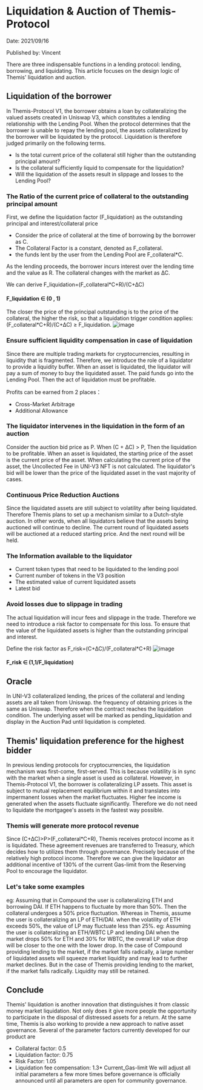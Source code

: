 # Liquidation & Auction of Themis-Protocol
Date: 2021/09/16

Published by: Vincent

There are three indispensable functions in a lending protocol: lending, borrowing, and liquidating. This article focuses on the design logic of Themis' liquidation and auction.
## Liquidation of the borrower
In Themis-Protocol V1, the borrower obtains a loan by collateralizing the valued assets created in Uniswap V3, which constitutes a lending relationship with the Lending Pool. When the protocol determines that the borrower is unable to repay the lending pool, the assets collateralized by the borrower will be liquidated by the protocol. Liquidation is therefore judged primarily on the following terms.
- Is the total current price of the collateral still higher than the outstanding principal amount?
- Is the collateral sufficiently liquid to compensate for the liquidation?
- Will the liquidation of the assets result in slippage and losses to the Lending Pool?
### The Ratio of the current price of collateral to the outstanding principal amount
First, we define the liquidation factor (F_liquidation) as the outstanding principal and interest/collateral price
- Consider the price of collateral at the time of borrowing by the borrower as C.
- The Collateral Factor is a constant, denoted as F_collateral.
- the funds lent by the user from the Lending Pool are F_collateral*C.

As the lending proceeds, the borrower incurs interest over the lending time and the value as R. The collateral changes with the market as ∆C.

We can derive F_liquidation=(F_collateral*C+R)/(C+∆C)

#### F_liquidation ∈ (0 , 1)
The closer the price of the principal outstanding is to the price of the collateral, the higher the risk, so that a liquidation trigger condition applies: (F_collateral*C+R)/(C+∆C) ≥ F_liquidation.
![image](https://user-images.githubusercontent.com/75613147/133575737-ef5419c9-558e-4294-b9ee-0fdaa6c85533.png)
### Ensure sufficient liquidity compensation in case of liquidation
Since there are multiple trading markets for cryptocurrencies, resulting in liquidity that is fragmented. Therefore, we introduce the role of a liquidator to provide a liquidity buffer. When an asset is liquidated, the liquidator will pay a sum of money to buy the liquidated asset. The paid funds go into the Lending Pool. Then the act of liquidation must be profitable.

Profits can be earned from 2 places：
- Cross-Market Arbitrage
- Additional Allowance
### The liquidator intervenes in the liquidation in the form of an auction
Consider the auction bid price as P. When (C + ∆C) > P, Then the liquidation to be profitable. When an asset is liquidated, the starting price of the asset is the current price of the asset. When calculating the current price of the asset, the Uncollected Fee in UNI-V3 NFT is not calculated. The liquidator's bid will be lower than the price of the liquidated asset in the vast majority of cases.
### Continuous Price Reduction Auctions
Since the liquidated assets are still subject to volatility after being liquidated. Therefore Themis plans to set up a mechanism similar to a Dutch-style auction. In other words, when all liquidators believe that the assets being auctioned will continue to decline. The current round of liquidated assets will be auctioned at a reduced starting price. And the next round will be held.
### The Information available to the liquidator
- Current token types that need to be liquidated to the lending pool
- Current number of tokens in the V3 position
- The estimated value of current liquidated assets
- Latest bid
### Avoid losses due to slippage in trading
The actual liquidation will incur fees and slippage in the trade. Therefore we need to introduce a risk factor to compensate for this loss. To ensure that the value of the liquidated assets is higher than the outstanding principal and interest. 

Define the risk factor as F_risk=(C+∆C)/(F_collateral*C+R)
![image](https://user-images.githubusercontent.com/75613147/133576407-19b42464-1430-44dd-a8e3-c9f0acbef335.png)
#### F_risk ∈ (1,1/F_liquidation)
## Oracle
In UNI-V3 collateralized lending, the prices of the collateral and lending assets are all taken from Uniswap. the frequency of obtaining prices is the same as Uniswap. Therefore when the contract reaches the liquidation condition. The underlying asset will be marked as pending_liquidation and display in the Auction Pad until liquidation is completed.
## Themis' liquidation preference for the highest bidder
In previous lending protocols for cryptocurrencies, the liquidation mechanism was first-come, first-served. This is because volatility is in sync with the market when a single asset is used as collateral. However, in Themis-Protocol V1, the borrower is collateralizing LP assets. This asset is subject to mutual replacement equilibrium within it and translates into impermanent losses when the market fluctuates. Higher fee income is generated when the assets fluctuate significantly. Therefore we do not need to liquidate the mortgagee's assets in the fastest way possible.
### Themis will generate more protocol revenue
Since (C+∆C)>P>(F_collateral*C+R), Themis receives protocol income as it is liquidated. These agreement revenues are transferred to Treasury, which decides how to utilizes them through governance.
Precisely because of the relatively high protocol income. Therefore we can give the liquidator an additional incentive of 130% of the current Gas-limit from the Reserving Pool to encourage the liquidator.
### Let's take some examples
eg: Assuming that in Compound the user is collateralizing ETH and borrowing DAI. If ETH happens to fluctuate by more than 50%. Then the collateral undergoes a 50% price fluctuation.
Whereas in Themis, assume the user is collateralizing an LP of ETH/DAI. when the volatility of ETH exceeds 50%, the value of LP may fluctuate less than 25%.
eg: Assuming the user is collateralizing an ETH/WBTC LP and lending DAI when the market drops 50% for ETH and 30% for WBTC, the overall LP value drop will be closer to the one with the lower drop.
In the case of Compound providing lending to the market, if the market falls radically, a large number of liquidated assets will squeeze market liquidity and may lead to further market declines. But in the case of Themis providing lending to the market, if the market falls radically. Liquidity may still be retained.
## Conclude
Themis' liquidation is another innovation that distinguishes it from classic money market liquidation. Not only does it give more people the opportunity to participate in the disposal of distressed assets for a return. At the same time, Themis is also working to provide a new approach to native asset governance. Several of the parameter factors currently developed for our product are
- Collateral factor: 0.5
- Liquidation factor: 0.75
- Risk Factor: 1.05
- Liquidation fee compensation: 1.3* Current_Gas-limit
We will adjust all initial parameters a few more times before governance is officially announced until all parameters are open for community governance.
